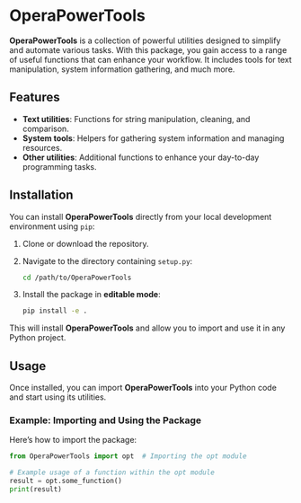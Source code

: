 # OperaPowerTools

**OperaPowerTools** is a collection of powerful utilities designed to simplify and automate various tasks. With this package, you gain access to a range of useful functions that can enhance your workflow. It includes tools for text manipulation, system information gathering, and much more.

## Features
- **Text utilities**: Functions for string manipulation, cleaning, and comparison.
- **System tools**: Helpers for gathering system information and managing resources.
- **Other utilities**: Additional functions to enhance your day-to-day programming tasks.

## Installation

You can install **OperaPowerTools** directly from your local development environment using `pip`:

1. Clone or download the repository.

2. Navigate to the directory containing `setup.py`:

    ```bash
    cd /path/to/OperaPowerTools
    ```

3. Install the package in **editable mode**:

    ```bash
    pip install -e .
    ```

This will install **OperaPowerTools** and allow you to import and use it in any Python project.

## Usage

Once installed, you can import **OperaPowerTools** into your Python code and start using its utilities.

### Example: Importing and Using the Package

Here’s how to import the package:

```python
from OperaPowerTools import opt  # Importing the opt module

# Example usage of a function within the opt module
result = opt.some_function()
print(result)

